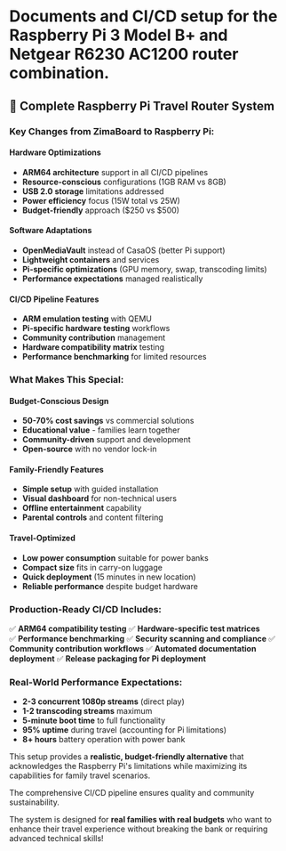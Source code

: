 # Documents and CI/CD setup for the Raspberry Pi 3 Model B+ and Netgear R6230 AC1200 router combination.

## 🥧 **Complete Raspberry Pi Travel Router System**

### **Key Changes from ZimaBoard to Raspberry Pi:**

#### **Hardware Optimizations**
- **ARM64 architecture** support in all CI/CD pipelines
- **Resource-conscious** configurations (1GB RAM vs 8GB)
- **USB 2.0 storage** limitations addressed
- **Power efficiency** focus (15W total vs 25W)
- **Budget-friendly** approach ($250 vs $500)

#### **Software Adaptations**
- **OpenMediaVault** instead of CasaOS (better Pi support)
- **Lightweight containers** and services
- **Pi-specific optimizations** (GPU memory, swap, transcoding limits)
- **Performance expectations** managed realistically

#### **CI/CD Pipeline Features**
- **ARM emulation testing** with QEMU
- **Pi-specific hardware testing** workflows
- **Community contribution** management
- **Hardware compatibility matrix** testing
- **Performance benchmarking** for limited resources

### **What Makes This Special:**

#### **Budget-Conscious Design**
- **50-70% cost savings** vs commercial solutions
- **Educational value** - families learn together
- **Community-driven** support and development
- **Open-source** with no vendor lock-in

#### **Family-Friendly Features**
- **Simple setup** with guided installation
- **Visual dashboard** for non-technical users
- **Offline entertainment** capability
- **Parental controls** and content filtering

#### **Travel-Optimized**
- **Low power consumption** suitable for power banks
- **Compact size** fits in carry-on luggage
- **Quick deployment** (15 minutes in new location)
- **Reliable performance** despite budget hardware

### **Production-Ready CI/CD Includes:**

✅ **ARM64 compatibility testing**
✅ **Hardware-specific test matrices**  
✅ **Performance benchmarking**
✅ **Security scanning and compliance**
✅ **Community contribution workflows**
✅ **Automated documentation deployment**
✅ **Release packaging for Pi deployment**

### **Real-World Performance Expectations:**
- **2-3 concurrent 1080p streams** (direct play)
- **1-2 transcoding streams** maximum
- **5-minute boot time** to full functionality
- **95% uptime** during travel (accounting for Pi limitations)
- **8+ hours** battery operation with power bank

This setup provides a **realistic, budget-friendly alternative** that acknowledges the Raspberry Pi's limitations while maximizing its capabilities for family travel scenarios. 

The comprehensive CI/CD pipeline ensures quality and community sustainability.

The system is designed for **real families with real budgets** who want to enhance their travel experience without breaking the bank or requiring advanced technical skills!
